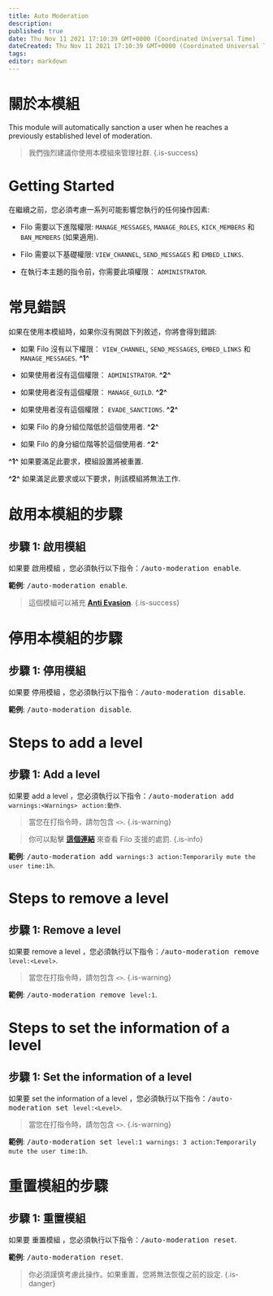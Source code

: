 ```yaml
---
title: Auto Moderation
description:
published: true
date: Thu Nov 11 2021 17:10:39 GMT+0000 (Coordinated Universal Time)
dateCreated: Thu Nov 11 2021 17:10:39 GMT+0000 (Coordinated Universal Time)
tags:
editor: markdown
---
```


# 關於本模組

This module will automatically sanction a user when he reaches a previously established level of moderation.

> 我們強烈建議你使用本模組來管理社群.
{.is-success}

# Getting Started

在繼續之前，您必須考慮一系列可能影響您執行的任何操作因素:

- Filo 需要以下進階權限: ``MANAGE_MESSAGES``, ``MANAGE_ROLES``, ``KICK_MEMBERS`` 和``BAN_MEMBERS`` (如果適用).

- Filo 需要以下基礎權限: ``VIEW_CHANNEL``, ``SEND_MESSAGES`` 和 ``EMBED_LINKS``.

- 在執行本主題的指令前，你需要此項權限： ``ADMINISTRATOR``.

# 常見錯誤

如果在使用本模組時，如果你沒有開啟下列敘述，你將會得到錯誤:

- 如果 Filo 沒有以下權限： ``VIEW_CHANNEL``, ``SEND_MESSAGES``, ``EMBED_LINKS`` 和 ``MANAGE_MESSAGES``. **^1^**

- 如果使用者沒有這個權限： ``ADMINISTRATOR``. **^2^**

- 如果使用者沒有這個權限： ``MANAGE_GUILD``. **^2^**

- 如果使用者沒有這個權限： ``EVADE_SANCTIONS``. **^2^**

- 如果 Filo 的身分組位階低於這個使用者. **^2^**

- 如果 Filo 的身分組位階等於這個使用者. **^2^**

**^1^** 如果要滿足此要求，模組設置將被重置.

**^2^** 如果滿足此要求或以下要求，則該模組將無法工作.

# 啟用本模組的步驟

## **步驟 1**: 啟用模組

如果要 啟用模組 ，您必須執行以下指令：<kbd>/auto-moderation enable</kbd>.

**範例**: <kbd>/auto-moderation enable</kbd>.

> 這個模組可以補充 **[Anti Evasion](https://wiki.filobot.xyz/zh-tw/modules/anti-evasion)**.
{.is-success}

# 停用本模組的步驟

## **步驟 1**: 停用模組

如果要 停用模組 ，您必須執行以下指令：<kbd>/auto-moderation disable</kbd>.

**範例**: <kbd>/auto-moderation disable</kbd>.

# Steps to add a level

## **步驟 1**: Add a level

如果要 add a level ，您必須執行以下指令：<kbd>/auto-moderation add ``warnings:<Warnings>`` ``action:動作``</kbd>.

> 當您在打指令時，請勿包含 ``<>``.
{.is-warning}

> 你可以點擊 **[這個連結](https://wiki.filobot.xyz/zh-tw/modules/actions-list)** 來查看 Filo 支援的處罰.
{.is-info}

**範例**: <kbd>/auto-moderation add ``warnings:3`` ``action:Temporarily mute the user`` ``time:1h``</kbd>.

# Steps to remove a level

## **步驟 1**: Remove a level

如果要 remove a level ，您必須執行以下指令：<kbd>/auto-moderation remove ``level:<Level>``</kbd>.

> 當您在打指令時，請勿包含 ``<>``.
{.is-warning}

**範例**: <kbd>/auto-moderation remove ``level:1``</kbd>.

# Steps to set the information of a level

## **步驟 1**: Set the information of a level

如果要 set the information of a level ，您必須執行以下指令：<kbd>/auto-moderation set ``level:<Level>``</kbd>.

> 當您在打指令時，請勿包含 ``<>``.
{.is-warning}

**範例**: <kbd>/auto-moderation set ``level:1`` ``warnings: 3`` ``action:Temporarily mute the user`` ``time:1h``</kbd>.

# 重置模組的步驟

## **步驟 1**: 重置模組

如果要 重置模組 ，您必須執行以下指令：<kbd>/auto-moderation reset</kbd>.

**範例**: <kbd>/auto-moderation reset</kbd>.

> 你必須謹慎考慮此操作。如果重置，您將無法恢復之前的設定.
{.is-danger}
